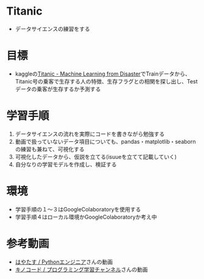 # Titanic

- データサイエンスの練習をする

# 目標

- kaggleの[Titanic - Machine Learning from Disaster](https://www.kaggle.com/c/titanic/overview)でTrainデータから、Titanic号の乗客で生存する人の特徴、生存フラグとの相関を探し出し、Testデータの乗客が生存するか予測する

# 学習手順

1. データサイエンスの流れを実際にコードを書きながら勉強する
2. 動画で扱っていないデータ項目についても、pandas・matplotlib・seabornの練習も兼ねて、可視化する
3. 可視化したデータから、仮説を立てる(isuueを立てて記載していく)
4. 自分なりの学習モデルを作成し、検証する

# 環境

- 学習手順の１～３はGoogleColaboratoryを使用する
- 学習手順４はローカル環境かGoogleColaboratoryか考え中

# 参考動画

- [はやたす / Pythonエンジニア](https://www.youtube.com/watch?v=F3D75T_wW4w&list=PL4Y-mUWLK2t0Vy2sUIXK3ItMX0s7CvoB_)さんの動画
- [キノコード / プログラミング学習チャンネル](https://www.youtube.com/c/kinocode/featured)さんの動画
